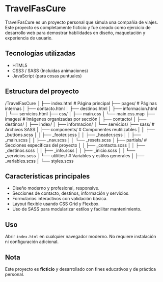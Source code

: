 # TravelFasCure

TravelFasCure es un proyecto personal que simula una compañía de viajes. Este proyecto es completamente ficticio y fue creado como ejercicio de desarrollo web para demostrar habilidades en diseño, maquetación y experiencia de usuario.

## Tecnologías utilizadas

- HTML5
- CSS3 / SASS (Incluidas animaciones)
- JavaScript (para cosas puntuales)

## Estructura del proyecto

/TravelFasCure
│
├── index.html # Página principal
├── pages/ # Páginas internas
│ ├── contacto.html
│ ├── destinos.html
│ ├── informacion.html
│ └── servicios.html
├── css/
│ ├── main.css
│ └── main.css.map
├── images/ # Imágenes organizadas por sección
│ ├── contacto/
│ ├── destinos/
│ ├── index/
│ ├── informacion/
│ └── servicios/
├── sass/ # Archivos SASS
│ ├── components/ # Componentes reutilizables
│ │ ├── _buttons.scss
│ │ ├── _footer.scss
│ │ ├── _header.scss
│ │ ├── _main.scss
│ │ ├── _nav.scss
│ │ └── _resets.scss
│ ├── partials/ # Secciones específicas del proyecto
│ │ ├── _contacto.scss
│ │ ├── _destinos.scss
│ │ ├── _info.scss
│ │ ├── _inicio.scss
│ │ └── _servicios.scss
│ └── utilities/ # Variables y estilos generales
│ ├── _variables.scss
│ └── styles.scss

## Características principales

- Diseño moderno y profesional, responsive.
- Secciones de contacto, destinos, información y servicios.
- Formularios interactivos con validación básica.
- Layout flexible usando CSS Grid y Flexbox.
- Uso de SASS para modularizar estilos y facilitar mantenimiento.

## Uso

Abrir `index.html` en cualquier navegador moderno. No requiere instalación ni configuración adicional.

## Nota

Este proyecto es **ficticio** y desarrollado con fines educativos y de práctica personal.

